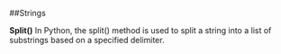  ##Strings
 
 **Split()**
 In Python, the split() method is used to split a string into a list of substrings based on a specified delimiter.
